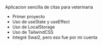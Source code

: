 Aplicacion sencilla de citas para veterinaria

- Primer proyecto
- Uso de useState y useEffect
- Uso de LocalStorage
- Uso de TailwindCSS
- Integré Swal2, pero eso fue por mi cuenta

